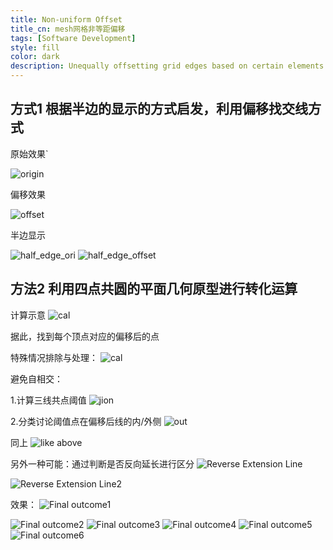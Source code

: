 ```yaml
---
title: Non-uniform Offset
title_cn: mesh网格非等距偏移
tags: [Software Development]
style: fill
color: dark
description: Unequally offsetting grid edges based on certain elements.
---
```



## 方式1 根据半边的显示的方式启发，利用偏移找交线方式
原始效果`

![origin](https://archialgo-com-sources.oss-cn-hangzhou.aliyuncs.com/images/Untitled.png "origin")

偏移效果

![offset](https://archialgo-com-sources.oss-cn-hangzhou.aliyuncs.com/images/Untitled-2.png "offset")

半边显示

![half_edge_ori](https://archialgo-com-sources.oss-cn-hangzhou.aliyuncs.com/images/Untitled-3.png "hlfedge_ori")
![half_edge_offset](https://archialgo-com-sources.oss-cn-hangzhou.aliyuncs.com/images/Untitled-4.png "halfedge_offset")

## 方法2 利用四点共圆的平面几何原型进行转化运算
计算示意
![cal](https://archialgo-com-sources.oss-cn-hangzhou.aliyuncs.com/images/Untitled-17.jpg)



据此，找到每个顶点对应的偏移后的点

特殊情况排除与处理：
![cal](https://archialgo-com-sources.oss-cn-hangzhou.aliyuncs.com/images/Untitled-5.png "special")

避免自相交：

1.计算三线共点阈值
![jion](https://archialgo-com-sources.oss-cn-hangzhou.aliyuncs.com/images/Untitled-6.png "jion")




2.分类讨论阈值点在偏移后线的内/外侧
![out](https://archialgo-com-sources.oss-cn-hangzhou.aliyuncs.com/images/Untitled-7.png "out")


同上
![like above](https://archialgo-com-sources.oss-cn-hangzhou.aliyuncs.com/images/Untitled-8.png "like above")

另外一种可能：通过判断是否反向延长进行区分
![Reverse Extension Line](https://archialgo-com-sources.oss-cn-hangzhou.aliyuncs.com/images/Untitled-9.png "Reverse Extension Line")

![Reverse Extension Line2](https://archialgo-com-sources.oss-cn-hangzhou.aliyuncs.com/images/Untitled-10.png "Reverse Extension Line")


效果：
![Final outcome1](https://archialgo-com-sources.oss-cn-hangzhou.aliyuncs.com/images/Untitled-11.png "Final outcome")

![Final outcome2](https://archialgo-com-sources.oss-cn-hangzhou.aliyuncs.com/images/Untitled-12.png "Final outcome")
![Final outcome3](https://archialgo-com-sources.oss-cn-hangzhou.aliyuncs.com/images/Untitled-13.png "Final outcome")
![Final outcome4](https://archialgo-com-sources.oss-cn-hangzhou.aliyuncs.com/images/Untitled-14.png "Final outcome")
![Final outcome5](https://archialgo-com-sources.oss-cn-hangzhou.aliyuncs.com/images/Untitled-15.png "Final outcome")
![Final outcome6](https://archialgo-com-sources.oss-cn-hangzhou.aliyuncs.com/images/Untitled-16.png "Final outcome")